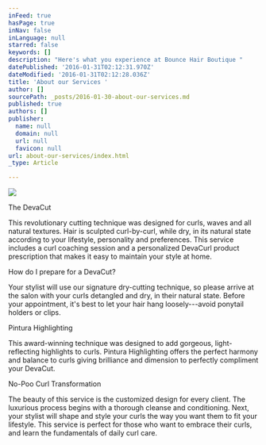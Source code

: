 ```yaml
---
inFeed: true
hasPage: true
inNav: false
inLanguage: null
starred: false
keywords: []
description: "Here's what you experience at Bounce Hair Boutique "
datePublished: '2016-01-31T02:12:31.970Z'
dateModified: '2016-01-31T02:12:28.036Z'
title: 'About our Services '
author: []
sourcePath: _posts/2016-01-30-about-our-services.md
published: true
authors: []
publisher:
  name: null
  domain: null
  url: null
  favicon: null
url: about-our-services/index.html
_type: Article

---
```

![](https://s3-us-west-2.amazonaws.com/the-grid-img/p/a9a72435a98d8c5c996a6f585127c8ed19eebd54.jpg)

The DevaCut 

This revolutionary cutting technique was designed for curls, waves and all natural textures. Hair is sculpted curl-by-curl, while dry, in its natural state according to your lifestyle, personality and preferences. This service includes a curl coaching session and a personalized DevaCurl product prescription that makes it easy to maintain your style at home.  

How do I prepare for a DevaCut? 

Your stylist will use our signature dry-cutting technique, so please arrive at the salon with your curls detangled and dry, in their natural state. Before your appointment, it's best to let your hair hang loosely---avoid ponytail holders or clips. 

Pintura Highlighting 

This award-winning technique was designed to add gorgeous, light-reflecting highlights to curls. Pintura Highlighting offers the perfect harmony and balance to curls giving brilliance and dimension to perfectly compliment your DevaCut. 

No-Poo Curl Transformation 

The beauty of this service is the customized design for every client. The luxurious process begins with a thorough cleanse and conditioning. Next, your stylist will shape and style your curls the way you want them to fit your lifestyle. This service is perfect for those who want to embrace their curls, and learn the fundamentals of daily curl care.
